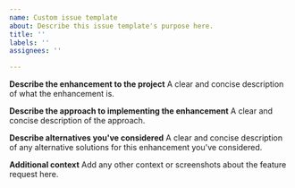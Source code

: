 ```yaml
---
name: Custom issue template
about: Describe this issue template's purpose here.
title: ''
labels: ''
assignees: ''

---
```


**Describe the enhancement to the project**
A clear and concise description of what the enhancement is.

**Describe the approach to implementing the enhancement**
A clear and concise description of the approach.

**Describe alternatives you've considered**
A clear and concise description of any alternative solutions for this enhancement you've considered.

**Additional context**
Add any other context or screenshots about the feature request here.
